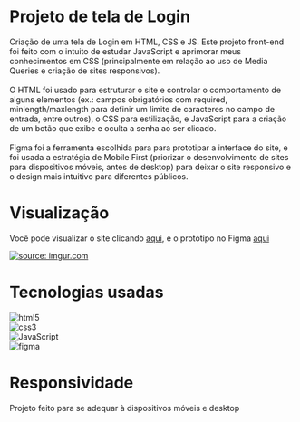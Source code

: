 # Projeto de tela de Login
 Criação de uma tela de Login em HTML, CSS e JS. Este projeto front-end foi feito com o intuito de estudar JavaScript e aprimorar meus conhecimentos em CSS (principalmente em relação ao uso de Media Queries e criação de sites responsivos). <br> <br>
 O HTML foi usado para estruturar o site e controlar o comportamento de alguns elementos (ex.: campos obrigatórios com required, minlength/maxlength para definir um limite de caracteres no campo de entrada, entre outros), o CSS para estilização, e JavaScript para a criação de um botão que exibe e oculta a senha ao ser clicado. <br> <br>
Figma foi a ferramenta escolhida para para prototipar a interface do site, e foi usada a estratégia de Mobile First (priorizar o desenvolvimento de sites para dispositivos móveis, antes de desktop) para deixar o site responsivo e o design mais intuitivo para diferentes públicos.

# Visualização

<p>
  
  Você pode visualizar o site clicando [aqui](https://login-nine-red.vercel.app/?fbclid=IwAR1a6ZS6EuXpsC03hf0C71sQ6IEJVwTIOc06KhojF2_w8M1SKbc3yoBFs4U), e o protótipo no Figma [aqui](https://www.figma.com/file/kSGK9o9s6YdB0nfhsNFgmq/Prototipo?type=design&node-id=0%3A1&mode=design&t=Lb9FlInCNKcaIDiJ-1)
  
</p>
<a href="https://imgur.com/Dx1e1Ht"><img src="https://i.imgur.com/Dx1e1Ht.jpg" title="source: imgur.com" /></a>

# Tecnologias usadas

<p align="center">
 
  <img src="https://img.shields.io/badge/HTML5-E34F26?style=for-the-badge&logo=html5&logoColor=white" alt="html5"> <br>
  <img src="https://img.shields.io/badge/CSS3-1572B6?style=for-the-badge&logo=css3&logoColor=white" alt="css3"> <br>
  <img src="https://img.shields.io/badge/JavaScript-F7DF1E?style=for-the-badge&logo=javascript&logoColor=black" alt="JavaScript"> <br>
  <img src="https://img.shields.io/badge/Figma-F24E1E?style=for-the-badge&logo=figma&logoColor=white" alt="figma">
</p>


# Responsividade
<p>Projeto feito para se adequar à dispositivos móveis e desktop</p>
